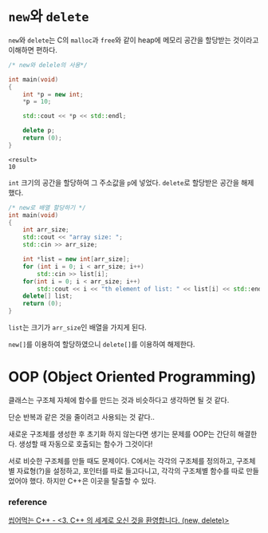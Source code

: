# `new`와 `delete`
`new`와 `delete`는 C의 `malloc`과 `free`와 같이 heap에 메모리 공간을 할당받는 것이라고 이해하면 편하다.
```c++
/* new와 delele의 사용*/

int main(void)
{
	int *p = new int;
	*p = 10;

	std::cout << *p << std::endl;

	delete p;
	return (0);
}
```
```text
<result>
10
```
`int` 크기의 공간을 할당하여 그 주소값을 `p`에 넣었다. `delete`로 할당받은 공간을 해제했다.

```c++
/* new로 배열 할당하기 */
int main(void)
{
	int arr_size;
	std::cout << "array size: ";
	std::cin >> arr_size;

	int *list = new int[arr_size];
	for (int i = 0; i < arr_size; i++)
		std::cin >> list[i];
	for(int i = 0; i < arr_size; i++)
		std::cout << i << "th element of list: " << list[i] << std::endl;
	delete[] list;
	return (0);
}
```
`list`는 크기가 `arr_size`인 배열을 가지게 된다.

`new[]`를 이용하여 할당하였으니 `delete[]`를 이용하여 해제한다.

# OOP (Object Oriented Programming)
클래스는 구조체 자체에 함수를 만드는 것과 비슷하다고 생각하면 될 것 같다.

단순 반복과 같은 것을 줄이려고 사용되는 것 같다..

새로운 구조체를 생성한 후 초기화 하지 않는다면 생기는 문제를 OOP는 간단히 해결한다. 생성할 때 자동으로 호출되는 함수가 그것이다!

서로 비슷한 구조체를 만들 때도 문제이다. C에서는 각각의 구조체를 정의하고, 구조체별 자료형(?)을 설정하고, 포인터를 따로 들고다니고, 각각의 구조체별 함수를 따로 만들었어야 했다. 하지만 C++은 이곳을 탈출할 수 있다.

### reference
[씹어먹는 C++ - <3. C++ 의 세계로 오신 것을 환영합니다. (new, delete)>](https://modoocode.com/169)